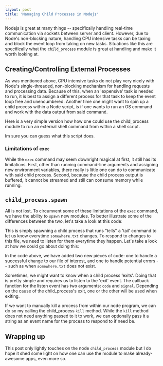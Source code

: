 ```yaml
---
layout: post
title: 'Managing Child Processes in Nodejs'
---
```



Nodejs is great at many things -- specifically handling real-time communication via sockets between server and client. However, due to Node's non-blocking nature, handling CPU intensive tasks can be taxing and block the event loop from taking on new tasks. Situations like this are specifically what the `child_process` module is great at handling and make it worth looking at.

## Creating/Controlling External Processes

As was mentioned above, CPU intensive tasks do not play very nicely with Node's single-threaded, non-blocking mechanism for handling requests and processing data. Because of this, when an 'expensive' task is needed to run, it is best to assign a different process for that task to keep the event loop free and unencumbered. Another time one might want to spin up a child process within a Node script, is if one wants to run an OS command and work with the data output from said command.  

Here is a very simple version how how one could use the child_process module to run an external shell command from within a shell script.

<script src="https://gist.github.com/chief10/8228bebfca46f592f679507091a6616e.js"></script>

Im sure you can guess what this script does.

### Limitations of `exec`

While the `exec` command may seem downright magical at first, it still has its limitations. First, other than running command-line arguments and assigning new environment variables, there really is little one can do to communicate with said child process. Second, because the child process output is buffered, it cannot be streamed and still can consume memory while running.

## `child_process.spawn`

All is not lost. To circumvent some of these limitations of the `exec` command, we have the ability to `spawn` new modules. To better illustrate some of the differences between the two, let's take a look at this code:

<script src="https://gist.github.com/chief10/72eb637a26c063221d5f984bef0e53ac.js"></script>

This is simply spawning a child process that runs "tells" a 'tail' command to let us know everytime `somewhere.txt` changes. To respond to changes to this file, we need to listen for them everytime they happen. Let's take a look at how we could go about doing this:


<script src="https://gist.github.com/chief10/85624e255e2d52c2d93fadeaaefe41d8.js"></script>


In the code above, we have added two new pieces of code: one to handle a successful change to our file of interest, and one to handle potential errors -- such as when `somewhere.txt` does not exist.

Sometimes, we might want to know when a child process 'exits'. Doing that is pretty simple and requires us to listen to the 'exit' event. The callback function for the listen event has two arguments: `code` and `signal`. Depending on the cause of the child_process's exit, one or the other will be used when exiting.

<script src="https://gist.github.com/chief10/403fcfa89baa69ea29615a01338bd7b0.js"></script>

If we want to manually kill a process from within our node program, we can do so my calling the child_process `kill` method. While the `kill` method does not need anything passed to it to work, we can optionally pass it a string as an event name for the process to respond to if need be.

<script src="https://gist.github.com/chief10/7902ab094642320159537b2300701679.js"></script>

## Wrapping up

This post only lightly touches on the node `child_process` module but I do hope it shed some light on how one can use the module to make already-awesome apps, even more so. 







